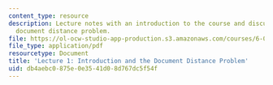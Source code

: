 ```yaml
---
content_type: resource
description: Lecture notes with an introduction to the course and discussion of the
  document distance problem.
file: https://ol-ocw-studio-app-production.s3.amazonaws.com/courses/6-006-introduction-to-algorithms-spring-2008/db4aebc0875e0e3541d08d767dc5f54f_lec1.pdf
file_type: application/pdf
resourcetype: Document
title: 'Lecture 1: Introduction and the Document Distance Problem'
uid: db4aebc0-875e-0e35-41d0-8d767dc5f54f
---
```

